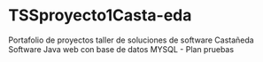 # TSSproyecto1Casta-eda
Portafolio de proyectos taller de soluciones de software Castañeda 
Software Java web con base de datos MYSQL - Plan pruebas 
